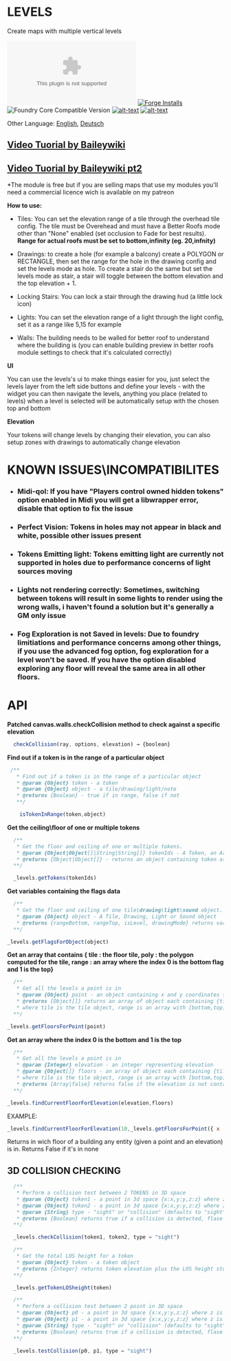 # LEVELS
Create maps with multiple vertical levels

![Latest Release Download Count](https://img.shields.io/github/downloads/theripper93/Levels/latest/module.zip?color=2b82fc&label=DOWNLOADS&style=for-the-badge) [![Forge Installs](https://img.shields.io/badge/dynamic/json?label=Forge%20Installs&query=package.installs&suffix=%25&url=https%3A%2F%2Fforge-vtt.com%2Fapi%2Fbazaar%2Fpackage%2Flevels&colorB=03ff1c&style=for-the-badge)](https://forge-vtt.com/bazaar#package=levels) ![Foundry Core Compatible Version](https://img.shields.io/badge/dynamic/json.svg?url=https%3A%2F%2Fraw.githubusercontent.com%2Ftheripper93%2FLevels%2Fmain%2Fmodule.json&label=Foundry%20Version&query=$.compatibleCoreVersion&colorB=orange&style=for-the-badge) [![alt-text](https://img.shields.io/badge/-Patreon-%23ff424d?style=for-the-badge)](https://www.patreon.com/theripper93) [![alt-text](https://img.shields.io/badge/-Discord-%235662f6?style=for-the-badge)](https://discord.gg/F53gBjR97G)

Other Language: [English](README.md), [Deutsch](README.de.md)

## [Video Tuorial by Baileywiki](https://youtu.be/ELlweNunn4g)
## [Video Tuorial by Baileywiki pt2](https://youtu.be/_nynikU9_ao)

*The module is free but if you are selling maps that use my modules you'll need a commercial licence wich is available on my patreon

**How to use:**

* Tiles: You can set the elevation range of a tile through the overhead tile config. The tile must be Overehead and must have a Better Roofs mode other than "None" enabled (set occlusion to Fade for best results). **Range for actual roofs must be set to bottom,infinity (eg. 20,infnity)**

* Drawings: to create a hole (for example a balcony) create a POLYGON or RECTANGLE, then set the range for the hole in the drawing config and set the levels mode as hole. To create a stair do the same but set the levels mode as stair, a stair will toggle between the bottom elevation and the top elevation + 1.

* Locking Stairs: You can lock a stair through the drawing hud (a little lock icon)

* Lights: You can set the elevation range of a light through the light config, set it as a range like 5,15 for example

* Walls: The building needs to be walled for better roof to understand where the building is (you can enable building preview in better roofs module settings to check that it's calculated correctly)

**UI**

You can use the levels's ui to make things easier for you, just select the levels layer from the left side buttons and define your levels - with the widget you can then navigate the levels, anything you place (related to levels) when a level is selected will be automatically setup with the chosen top and bottom

**Elevation**

Your tokens will change levels by changing their elevation, you can also setup zones with drawings to automatically change elevation

# **KNOWN ISSUES\INCOMPATIBILITES**

* ### **Midi-qol**: If you have "Players control owned hidden tokens" option enabled in Midi you will get a libwrapper error, disable that option to fix the issue
* ### **Perfect Vision**: Tokens in holes may not appear in black and white, possible other issues present
* ### **Tokens Emitting light**: Tokens emitting light are currently not supported in holes due to performance concerns of light sources moving
* ### **Lights not rendering correctly**: Sometimes, switching between tokens will result in some lights to render using the wrong walls, i haven't found a solution but it's generally a GM only issue
* ### **Fog Exploration is not Saved in levels**: Due to foundry limitiations and performance concerns among other things, if you use the advanced fog option, fog exploration for a level won't be saved. If you have the option disabled exploring any floor will reveal the same area in all other floors.

# **API**

**Patched canvas.walls.checkCollision method to check against a specific elevation**

```js
  checkCollision(ray, options, elevation) → {boolean}
```

**Find out if a token is in the range of a particular object**

```js
 /**
   * Find out if a token is in the range of a particular object
   * @param {Object} token - a token
   * @param {Object} object - a tile/drawing/light/note
   * @returns {Boolean} - true if in range, false if not
   **/

    isTokenInRange(token,object)
```

**Get the ceiling\floor of one or multiple tokens**

```js
  /**
   * Get the floor and ceiling of one or multiple tokens.
   * @param {Object|Object[]|String|String[]} tokenIds - A Token, an Array of Tokens, a Token ID or an Array of Tokens IDs
   * @returns {Object|Object[]} - returns an object containing token as the token object and range as an Array with 0 = Floor 1 = Ceiling
  **/

  _levels.getTokens(tokenIds)
```

**Get variables containing the flags data**

```js
  /**
   * Get the floor and ceiling of one tile\drawing\light\sound object.
   * @param {Object} object - A Tile, Drawing, Light or Sound object
   * @returns {rangeBottom, rangeTop, isLevel, drawingMode} returns variables containing the flags data
  **/

_levels.getFlagsForObject(object)
```

**Get an array that contains { tile : the floor tile, poly : the polygon computed for the tile, range : an array where the index 0 is the bottom flag and 1 is the top}**

```js
  /**
   * Get all the levels a point is in
   * @param {Object} point - an object containing x and y coordinates {x:x,y:y}
   * @returns {Object[]} returns an array of object each containing {tile,range,poly}
   * where tile is the tile object, range is an array with [bottom,top] and poly is the polygon computed for the room
  **/

_levels.getFloorsForPoint(point)
```

**Get an array where the index 0 is the bottom and 1 is the top**

```js
  /**
   * Get all the levels a point is in
   * @param {Integer} elevation - an integer representing elevation
   * @param {Object[]} floors - an array of object each containing {tile,range,poly}
   * where tile is the tile object, range is an array with [bottom,top] and poly is the polygon computed for the room
   * @returns {Array|false} returns false if the elevation is not contained in any of the provided floors, return an Array with [bottom,top] if one is found
  **/

_levels.findCurrentFloorForElevation(elevation,floors)
```

EXAMPLE:

```js
_levels.findCurrentFloorForElevation(10,_levels.getFloorsForPoint({ x : token.center.x , y : token.center.y }))
```
Returns in wich floor of a building any entity (given a point and an elevation) is in. Returns False if it's in none

## **3D COLLISION CHECKING**

```js
  /**
   * Perform a collision test between 2 TOKENS in 3D space
   * @param {Object} token1 - a point in 3d space {x:x,y:y,z:z} where z is the elevation
   * @param {Object} token2 - a point in 3d space {x:x,y:y,z:z} where z is the elevation
   * @param {String} type - "sight" or "collision" (defaults to "sight")
   * @returns {Boolean} returns true if a collision is detected, flase if it's not
  **/

  _levels.checkCollision(token1, token2, type = "sight")
```

```js
  /**
   * Get the total LOS height for a token
   * @param {Object} token - a token object
   * @returns {Integer} returns token elevation plus the LOS height stored in the flags
  **/

  _levels.getTokenLOSheight(token)
```

```js
  /**
   * Perform a collision test between 2 point in 3D space
   * @param {Object} p0 - a point in 3d space {x:x,y:y,z:z} where z is the elevation
   * @param {Object} p1 - a point in 3d space {x:x,y:y,z:z} where z is the elevation
   * @param {String} type - "sight" or "collision" (defaults to "sight")
   * @returns {Boolean} returns true if a collision is detected, flase if it's not
  **/

  _levels.testCollision(p0, p1, type = "sight")
```
